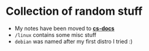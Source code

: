 # Collection of random stuff

* My notes have been moved to **[cs-docs](https://cs-docs-2.gitbook.io)**
* `/linux` contains some misc stuff
* `debian` was named after my first distro I tried :)
